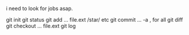 
i need to look for jobs asap.


git init
git status
git add ...
	file.ext
	/star/
	etc
git commit ...
	   -a	, for all
git diff
git checkout ...
		file.ext
git log

